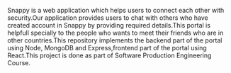 Snappy is a web application which helps users to connect each other with security.Our application provides users to chat with others who have created account in Snappy by providing required details.This portal is helpfull specially to the people who wants to meet their friends who are in other countries.This repository implements the backend part of the portal using Node, MongoDB and Express,frontend part of the portal using React.This project is done as part of Software Production Engineering Course.
